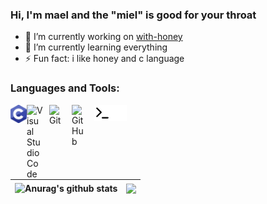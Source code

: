 ### Hi, I'm mael and the "miel" is good for your throat

- 🔭 I’m currently working on  [with-honey]
- 🌱 I’m currently learning everything
- ⚡ Fun fact: i like honey and c language

### Languages and Tools:

<img align="left" alt="C" width="26px" src="./img/c-icon.svg" />
<img align="left" alt="Visual Studio Code" width="26px" src="https://cdn.jsdelivr.net/gh/devicons/devicon/icons/vscode/vscode-original.svg" style="padding-right:10px;" />
<img align="left" alt="Git" width="26px" src="https://cdn.jsdelivr.net/gh/devicons/devicon/icons/git/git-original.svg" style="padding-right:10px;" />
<img align="left" alt="GitHub" width="26px" src="https://user-images.githubusercontent.com/3369400/139448065-39a229ba-4b06-434b-bc67-616e2ed80c8f.png" style="padding-right:10px;" />
<img align="left" alt="Terminal" width="26px" src="./img/terminal-light.svg" />
<img align="left" alt="Terminal" width="26px" src="./img/terminal-dark.svg" />

<br/><br/>

| <img align="center" src="https://github-readme-stats.vercel.app/api?username=maelemiel&show_icons=true&include_all_commits=true&theme=buefy&hide_border=true" alt="Anurag's github stats" /></a> | <img align="center" src="https://github-readme-stats.vercel.app/api/top-langs/?username=maelemiel&layout=compact&theme=buefy&hide_border=true" /></a> |
| ------------- | ------------- |

[with-honey]: https://github.com/maelemiel/with-honey
